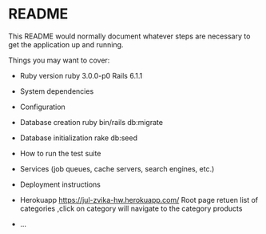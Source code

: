# README

This README would normally document whatever steps are necessary to get the
application up and running.

Things you may want to cover:

* Ruby version
    ruby 3.0.0-p0
    Rails 6.1.1
* System dependencies

* Configuration

* Database creation
    ruby bin/rails db:migrate
* Database initialization
    rake db:seed
* How to run the test suite

* Services (job queues, cache servers, search engines, etc.)

* Deployment instructions

* Herokuapp
    https://jul-zvika-hw.herokuapp.com/
    Root page retuen list of categories ,click on category will navigate to the category products
* ...
